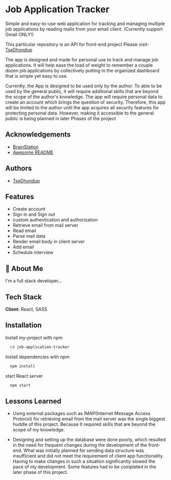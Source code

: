 
# Job Application Tracker

Simple and easy-to-use web application for tracking and managing multiple job applications by 
reading mails from your email client. (Currently support Gmail ONLY!)

This particular repository is an API for front-end project Please visit- [TseDhondup](https://github.com/Tsedhondup/job-application-tracker)

The app is designed and made for personal use to track and manage job applications. It will help 
ease the load of weight to remember a couple dozen job applications by collectively putting in 
the organized dashboard that is simple yet easy to use.

Currently, the App is designed to be used only by the author. To able to be used by the general 
public, it will require additional skills that are beyond the scope of the author's knowledge.
The app will require personal data to create an account which brings the question of security. 
Therefore, this app will be limited to the author until the app acquires all security features for 
protecting personal data. However, making it accessible to the general public is being planned 
in later Phases of the project



## Acknowledgements

 - [BrainStation](https://brainstation.io/?utm_keyword=brainstation&utm_network=g&utm_matchtype=e&utm_creative=482909840077&utm_target=&utm_placement=&utm_device=c&utm_campaign=11729367083&utm_adgroup=116579479809&utm_source=AdWords&utm_target_id=kwd-296950415241&gad_source=1&gclid=CjwKCAiAiP2tBhBXEiwACslfnm6ei3HVAKqqaSilroeKqbfSP3vlprCfrnn8asaVBRJazdkE11pgwhoCBGQQAvD_BwE)
 - [Awesome README](https://github.com/matiassingers/awesome-readme)


## Authors

- [TseDhondup](https://github.com/Tsedhondup)


## Features

- Create account
- Sign in and Sign out
- custom authentication and authorization
- Retrieve email from mail server
- Read email
- Parse mail data
- Render email body in client server 
- Add email 
- Schedule interview 





## 🚀 About Me
I'm a full stack developer...


## Tech Stack

**Client:** React, SASS



## Installation

Install my-project with npm

```bash
  cd job-application-tracker
```
Install dependencies with npm
```bash
  npm install
```
start React server
```bash
  npm start
```


    




## Lessons Learned

- Using external packages such as IMAP(Internet Message Access Protocol) for retrieving email from the mail server was the single biggest huddle of this project. Because It required skills that are beyond the scope of my knowledge. 

- Designing and setting up the database were done poorly, which resulted in the need for frequent changes during the development of the front-end. What was initially planned for sending data structure was insufficient and did not meet the requirement of client app functionality. Having to make changes in such a situation significantly slowed the pace of my development. Some features had to be completed in the later phase of this project.



